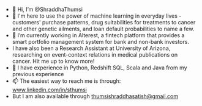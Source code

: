 - 👋 Hi, I’m @ShraddhaThumsi
- 👀 I'm here to use the power of machine learning in everyday lives - customers' purchase patterns, drug suitabilities for treatments to cancer and other genetic ailments, and loan default probabilities to name a few. 
- 🌱 I’m currently working in Alterest, a fintech platform that provides a smart portfolio management system for bank and non-bank investors.
- I have also been a Research Assistant at University of Arizona, researching on event-context relations in medical publications on cancer. Hit me up to know more!
- 💞️ I have experience in Python, Redshift SQL, Scala and Java from my previous experience
- 📫 The easiest way to reach me is through: www.linkedin.com/in/sthumsi 
- But I am also available through thumsishraddhasatish@gmail.com

<!---
ShraddhaThumsi/ShraddhaThumsi is a ✨ special ✨ repository because its `README.md` (this file) appears on your GitHub profile.
You can click the Preview link to take a look at your changes.
--->
